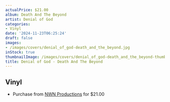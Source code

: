 ```yaml
---
actualPrice: $21.00
album: Death And The Beyond
artist: Denial of God
categories:
- Vinyl
date: '2024-11-23T06:25:24'
draft: false
images:
- /images/covers/denial_of_god-death_and_the_beyond.jpg
inStock: true
thumbnailImage: /images/covers/denial_of_god-death_and_the_beyond-thumb.jpg
title: Denial of God - Death And The Beyond
---
```


## Vinyl
* Purchase from [NWN Productions](http://shop.nwnprod.com/index.php?route=product/product&path=75&product_id=55956&sort=pd.name&order=ASC) for $21.00
